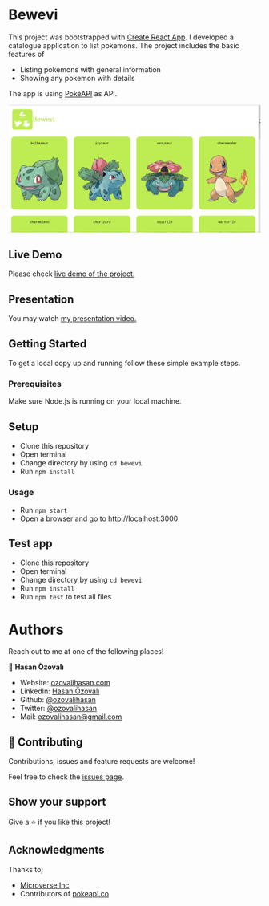 # Bewevi

This project was bootstrapped with [Create React App](https://github.com/facebook/create-react-app).
I developed a catalogue application to list pokemons. The project includes the basic features of

- Listing pokemons with general information
- Showing any pokemon with details

The app is using [PokéAPI](https://pokeapi.co/) as API.

![screenshot](./public/bewevi.gif)

## Live Demo
Please check [live demo of the project.](https://bewevi.ozovalihasan.com/)

## Presentation
You may watch [my presentation video.](https://www.loom.com/share/9b274ece5ffa498998d6929c28c2407d)

## Getting Started

To get a local copy up and running follow these simple example steps.

### Prerequisites

Make sure Node.js is running on your local machine.


## Setup

- Clone this repository
- Open terminal
- Change directory by using `cd bewevi`
- Run `npm install`


### Usage

- Run `npm start`
- Open a browser and go to http://localhost:3000

## Test app

- Clone this repository
- Open terminal
- Change directory by using `cd bewevi`
- Run `npm install`
- Run `npm test` to test all files

# Authors

Reach out to me at one of the following places!

👤 **Hasan Özovalı**

- Website: [ozovalihasan.com](ozovalihasan.com)
- LinkedIn: [Hasan Özovalı](https://www.linkedin.com/in/hasan-ozovali/)
- Github: [@ozovalihasan](https://github.com/ozovalihasan)
- Twitter: [@ozovalihasan](https://twitter.com/ozovalihasan)
- Mail: [ozovalihasan@gmail.com](ozovalihasan@gmail.com)


## 🤝 Contributing

Contributions, issues and feature requests are welcome!

Feel free to check the [issues page](issues/).

## Show your support

Give a ⭐️ if you like this project!

## Acknowledgments

Thanks to;

- [Microverse Inc](https://www.microverse.org/)
- Contributors of [pokeapi.co](https://pokeapi.co/)


